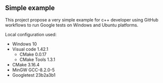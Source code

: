 ## Simple example ##
This project propose a very simple example for c++ developer using GitHub workflows to run Google tests on Windows and Ubuntu platforms.

Local configuration used:
* Windows 10
* Visual code 1.42.1
  * CMake 0.0.17
  * CMake Tools 1.3.1
* CMake 3.16.4
* MinGW GCC-8.2.0-5
* Googletest 23b2a3b1
